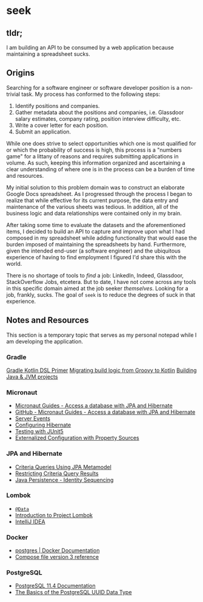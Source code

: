 # seek

## tldr;

I am building an API to be consumed by a web application because maintaining a spreadsheet sucks.

## Origins

Searching for a software engineer or software developer position is a non-trivial task. My process has conformed to the following steps:

1. Identify positions and companies.
2. Gather metadata about the positions and companies, i.e. Glassdoor salary estimates, company rating, position interview difficulty, etc.
3. Write a cover letter for each position.
4. Submit an application.

While one does strive to select opportunities which one is most qualified for or which the probability of success is high, this process is a "numbers game" for a littany of reasons and requires submitting applications in volume. As such, keeping this information organized and ascertaining a clear understanding of where one is in the process can be a burden of time and resources. 

My initial solution to this problem domain was to construct an elaborate Google Docs spreadsheet. As I progressed through the process I began to realize that while effective for its current purpose, the data entry and maintenance of the various sheets was tedious. In addition, all of the business logic and data relationships were contained only in my brain. 

After taking some time to evaluate the datasets and the aforementioned items, I decided to build an API to capture and improve upon what I had composed in my spreadsheet while adding functionality that would ease the burden imposed of maintaining the spreadsheets by hand. Furthermore, given the intended end-user (a software engineer) and the ubiquitous experience of having to find employment I figured I'd share this with the world. 

There is no shortage of tools to _find_ a job: LinkedIn, Indeed, Glassdoor, StackOverflow Jobs, etcetera. But to date, I have not come across any tools in this specific domain aimed at the job seeker _themselves_. Looking for a job, frankly, sucks. The goal of `seek` is to reduce the degrees of suck in that experience.

## Notes and Resources

This section is a temporary topic that serves as my personal notepad while I am developing the application.

### Gradle
[Gradle Kotlin DSL Primer](https://docs.gradle.org/5.0/userguide/kotlin_dsl.html)
[Migrating build logic from Groovy to Kotlin](https://guides.gradle.org/migrating-build-logic-from-groovy-to-kotlin/#configurations-and-dependencies)
[Building Java & JVM projects](https://docs.gradle.org/current/userguide/building_java_projects.html#sec:java_dependency_management_overview)

### Micronaut
* [Micronaut Guides - Access a database with JPA and Hibernate](https://guides.micronaut.io/micronaut-data-access-jpa-hibernate/guide/index.html)
* [GitHub - Micronaut Guides - Access a database with JPA and Hibernate](https://github.com/micronaut-guides/micronaut-data-access-jpa-hibernate/tree/master/complete)
* [Server Events](https://docs.micronaut.io/latest/guide/index.html#serverEvents)
* [Configuring Hibernate](https://micronaut-projects.github.io/micronaut-sql/latest/guide/#hibernate)
* [Testing with JUnit5](https://micronaut-projects.github.io/micronaut-test/latest/guide/index.html#junit5)
* [Externalized Configuration with Property Sources](https://docs.micronaut.io/latest/guide/index.html#propertySource)

### JPA and Hibernate
* [Criteria Queries Using JPA Metamodel](https://www.baeldung.com/hibernate-criteria-queries-metamodel)
* [Restricting Criteria Query Results](https://docs.oracle.com/cd/E19798-01/821-1841/gjivi/index.html)
* [Java Persistence - Identity Sequencing](https://en.wikibooks.org/wiki/Java_Persistence/Identity_and_Sequencing#Identity_sequencing)

### Lombok
* [`@Data`](https://projectlombok.org/features/Data)
* [Introduction to Project Lombok](https://www.baeldung.com/intro-to-project-lombok)
* [IntelliJ IDEA](https://projectlombok.org/setup/intellij)

### Docker
* [postgres | Docker Documentation](https://docs.docker.com/samples/library/postgres/)
* [Compose file version 3 reference](https://docs.docker.com/compose/compose-file/)

### PostgreSQL
* [PostgreSQL 11.4 Documentation](https://www.postgresql.org/docs/11/index.html)
* [The Basics of the PostgreSQL UUID Data Type](http://www.postgresqltutorial.com/postgresql-uuid/)

